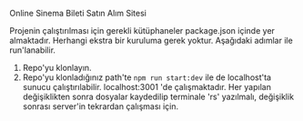 Online Sinema Bileti Satın Alım Sitesi

Projenin çalıştırılması için gerekli kütüphaneler package.json içinde yer almaktadır. Herhangi ekstra bir kuruluma gerek yoktur. Aşağıdaki adımlar ile run'lanabilir. 

1. Repo'yu klonlayın.
2. Repo'yu klonladığınız path'te `npm run start:dev` ile de localhost'ta sunucu çalıştırılabilir. localhost:3001 'de çalışmaktadır. Her yapılan değişiklikten sonra dosyalar kaydedilip terminale 'rs' yazılmalı, değişiklik sonrası server'in tekrardan çalışması için.
